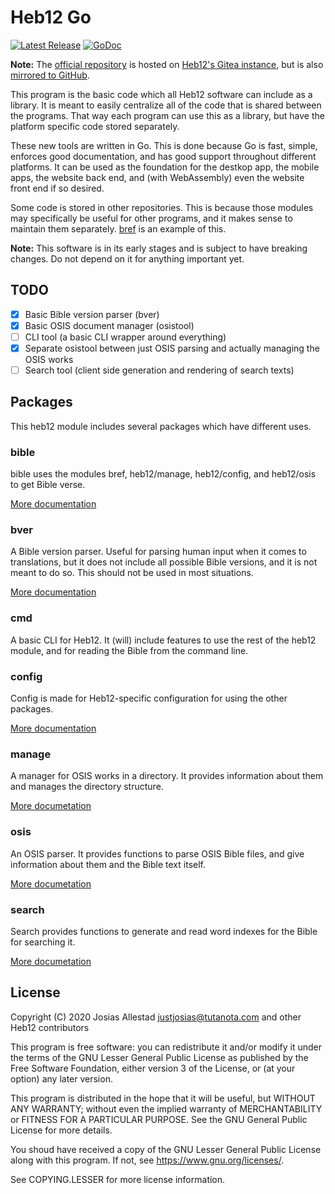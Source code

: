 # Heb12 Go

[![Latest Release](https://img.shields.io/badge/release-v0.1.1-blue.svg)](https://code.heb12.com/heb12/heb12/releases)
[![GoDoc](https://godoc.org/github.com/golang/gddo?status.svg)](https://pkg.go.dev/code.heb12.com/heb12/heb12?tab=doc)

**Note:** The [official repository](https://code.heb12.com/heb12/heb12) is hosted on [Heb12's Gitea instance](https://code.heb12.com/heb12), but is also [mirrored to GitHub](https://github.com/heb12/heb12).

This program is the basic code which all Heb12 software can include as a library. It is meant to easily centralize all of the code that is shared between the programs. That way each program can use this as a library, but have the platform specific code stored separately.

These new tools are written in Go. This is done because Go is fast, simple, enforces good documentation, and has good support throughout different platforms. It can be used as the foundation for the destkop app, the mobile apps, the website back end, and (with WebAssembly) even the website front end if so desired.

Some code is stored in other repositories. This is because those modules may specifically be useful for other programs, and it makes sense to maintain them separately. [bref](https://code.heb12.com/Heb12/bref) is an example of this.

**Note:** This software is in its early stages and is subject to have breaking changes. Do not depend on it for anything important yet.

## TODO

- [x] Basic Bible version parser (bver)
- [x] Basic OSIS document manager (osistool)
- [ ] CLI tool (a basic CLI wrapper around everything)
- [x] Separate osistool between just OSIS parsing and actually managing the OSIS works
- [ ] Search tool (client side generation and rendering of search texts)

## Packages

This heb12 module includes several packages which have different uses. 

### bible

bible uses the modules bref, heb12/manage, heb12/config, and heb12/osis to get Bible verse.

[More documentation](https://pkg.go.dev/code.heb12.com/heb12/heb12/bible?tab=doc)

### bver

A Bible version parser. Useful for parsing human input when it comes to translations, but it does not include all possible Bible versions, and it is not meant to do so. This should not be used in most situations.

[More documentation](https://pkg.go.dev/code.heb12.com/heb12/heb12/bver?tab=doc)

### cmd

A basic CLI for Heb12. It (will) include features to use the rest of the heb12 module, and for reading the Bible from the command line.

### config

Config is made for Heb12-specific configuration for using the other packages.

[More documentation](https://pkg.go.dev/code.heb12.com/heb12/heb12/config?tab=doc)

### manage

A manager for OSIS works in a directory. It provides information about them and manages the directory structure.

[More documetation](https://pkg.go.dev/code.heb12.com/heb12/heb12/manage?tab=doc)

### osis

An OSIS parser. It provides functions to parse OSIS Bible files, and give information about them and the Bible text itself.

[More documetation](https://pkg.go.dev/code.heb12.com/heb12/heb12/osis?tab=doc)

### search

Search provides functions to generate and read word indexes for the Bible for searching it.

[More documetation](https://pkg.go.dev/code.heb12.com/heb12/heb12/search?tab=doc)

## License

Copyright (C) 2020 Josias Allestad <justjosias@tutanota.com> and other Heb12 contributors

This program is free software: you can redistribute it and/or modify
it under the terms of the GNU Lesser General Public License as published by
the Free Software Foundation, either version 3 of the License, or
(at your option) any later version.

This program is distributed in the hope that it will be useful,
but WITHOUT ANY WARRANTY; without even the implied warranty of
MERCHANTABILITY or FITNESS FOR A PARTICULAR PURPOSE.  See the
GNU General Public License for more details.

You shoud have received a copy of the GNU Lesser General Public License
along with this program. If not, see <https://www.gnu.org/licenses/>.

See COPYING.LESSER for more license information.
